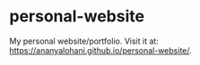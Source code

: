 # personal-website
My personal website/portfolio. Visit it at: https://ananyalohani.github.io/personal-website/.

